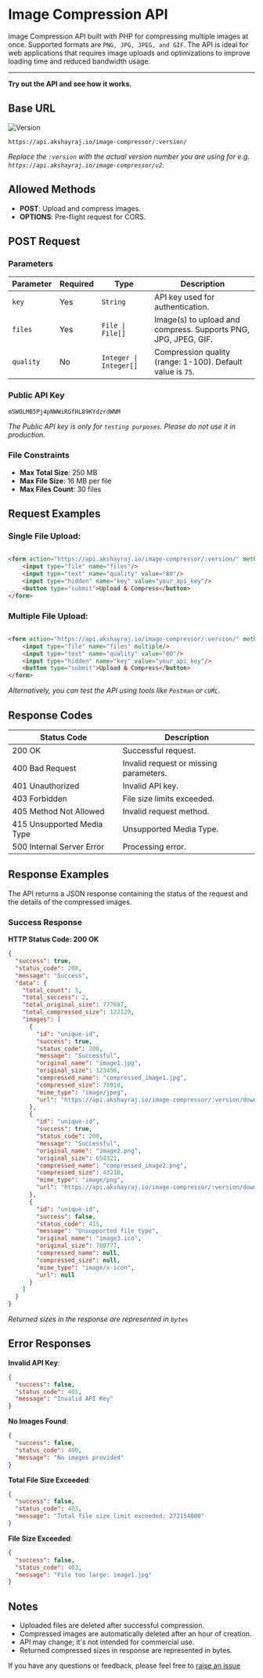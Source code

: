 # Image Compression API

Image Compression API built with PHP for compressing multiple images at once.
Supported formats are `PNG, JPG, JPEG, and GIF`. The API is ideal for web applications that requires image uploads and optimizations to improve loading time and reduced bandwidth usage.

<hr>

**Try out the API and see how it works.**

## Base URL

<img src="https://img.shields.io/badge/current%20version-v2-green.svg?style=flat" alt="Version">

```angular17svg
https://api.akshayraj.io/image-compressor/:version/
```
_Replace the `:version` with the actual version number you are using for e.g. `https://api.akshayraj.io/image-compressor/v2`._

## Allowed Methods

- **POST**: Upload and compress images.
- **OPTIONS**: Pre-flight request for CORS.

## POST Request

### Parameters

| Parameter | Required | Type                   | Description                                                    |
|-----------|----------|------------------------|----------------------------------------------------------------|
| `key`     | Yes      | `String`               | API key used for authentication.                               |
| `files`   | Yes      | `File \| File[]`       | Image(s) to upload and compress. Supports PNG, JPG, JPEG, GIF. | Images to upload and compress. Supports PNG, JPG, JPEG, GIF. |
| `quality` | No       | `Integer \| Integer[]` | Compression quality (range: 1-100). Default value is `75`.     | Compression quality (1-100). Default is `75`. |


### Public API Key
```js
mSW0LMB5Pj4pNWWiRGfHL89KYdzrdWNM
```
_The Public API key is only for `testing purposes`. Please do not use it in production._


### File Constraints

- **Max Total Size**: 250 MB
- **Max File Size**: 16 MB per file
- **Max Files Count**: 30 files

## Request Examples

### Single File Upload:

```html

<form action="https://api.akshayraj.io/image-compressor/:version/" method="POST" enctype="multipart/form-data">
    <input type="file" name="files"/>
    <input type="text" name="quality" value="80"/>
    <input type="hidden" name="key" value="your_api_key"/>
    <button type="submit">Upload & Compress</button>
</form>
```

### Multiple File Upload:

```html

<form action="https://api.akshayraj.io/image-compressor/:version/" method="POST" enctype="multipart/form-data">
    <input type="file" name="files" multiple/>
    <input type="text" name="quality" value="80"/>
    <input type="hidden" name="key" value="your_api_key"/>
    <button type="submit">Upload & Compress</button>
</form>
```
_Alternatively, you can test the API using tools like `Postman` or `cURL`._


## Response Codes

| Status Code                  | Description                                 |
|------------------------------|---------------------------------------------|
| 200 OK                     	 | Successful request.                    	    |
| 400 Bad Request            	 | Invalid request or missing parameters. 	    |
| 401 Unauthorized           	 | Invalid API key.                       	    |
| 403 Forbidden              	 | File size limits exceeded.             	    |
| 405 Method Not Allowed       | Invalid request method.                   	 |
| 415 Unsupported Media Type 	 | Unsupported Media Type.                	    |
| 500 Internal Server Error  	 | Processing error.                       	   |


## Response Examples

The API returns a JSON response containing the status of the request and the details of the compressed images.

### Success Response


**HTTP Status Code: 200 OK**

```json
{
  "success": true,
  "status_code": 200,
  "message": "Success",
  "data": {
    "total_count": 3,
    "total_success": 2,
    "total_original_size": 777687,
    "total_compressed_size": 122120,
    "images": [
      {
        "id": "unique-id",
        "success": true,
        "status_code": 200,
        "message": "Successful",
        "original_name": "image1.jpg",
        "original_size": 123456,
        "compressed_name": "compressed_image1.jpg",
        "compressed_size": 78910,
        "mime_type": "image/jpeg",
        "url": "https://api.akshayraj.io/image-compressor/:version/downloads/?file=compressed_image1.jpg"
      },
      {
        "id": "unique-id",
        "success": true,
        "status_code": 200,
        "message": "Successful",
        "original_name": "image2.png",
        "original_size": 654321,
        "compressed_name": "compressed_image2.png",
        "compressed_size": 43210,
        "mime_type": "image/png",
        "url": "https://api.akshayraj.io/image-compressor/:version/downloads/?file=compressed_image2.png"
      },
      {
        "id": "unique-id",
        "success": false,
        "status_code": 415,
        "message": "Unsupported file type",
        "original_name": "image3.ico",
        "original_size": 789777,
        "compressed_name": null,
        "compressed_size": null,
        "mime_type": "image/x-icon",
        "url": null
      }
    ]
  }
}

```

_Returned sizes in the response are represented in `bytes`_

## Error Responses

**Invalid API Key**:

```json
{
  "success": false,
  "status_code": 401,
  "message": "Invalid API Key"
}
```

**No Images Found**:

```json
{
  "success": false,
  "status_code": 400,
  "message": "No images provided"
}
```

**Total File Size Exceeded**:

```json
{
  "success": false,
  "status_code": 403,
  "message": "Total file size limit exceeded: 272154800"
}


```

**File Size Exceeded**:

```json
{
  "success": false,
  "status_code": 403,
  "message": "File too large: image1.jpg"
}

```

## Notes

- Uploaded files are deleted after successful compression.
- Compressed images are automatically deleted after an hour of creation.
- API may change; it's not intended for commercial use.
- Returned compressed sizes in response are represented in bytes.

If you have any questions or feedback, please feel free
to [raise an issue](https://github.com/akshayraj-1/img-compressor/issues)